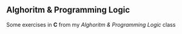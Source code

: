 ## Alghoritm & Programming Logic
Some exercises in **C** from my _Alghoritm & Programming Logic_ class